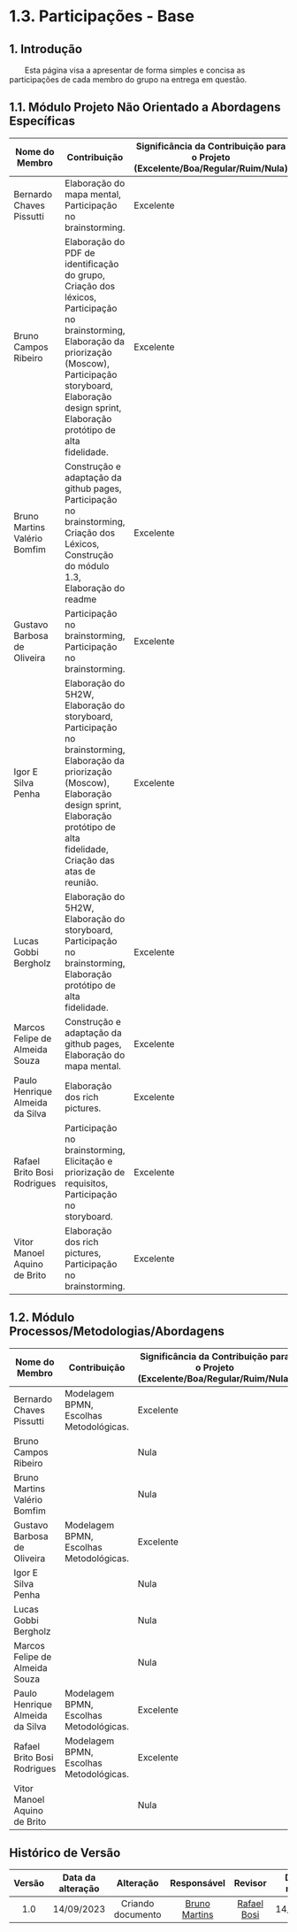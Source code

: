 # 1.3. Participações - Base	

## 1. Introdução

<div align="jutify">
&emsp;&emsp;Esta página visa a apresentar de forma simples e concisa as participações de cada membro do grupo na entrega em questão.
</div>

## 1.1. Módulo Projeto Não Orientado a Abordagens Específicas

| Nome do Membro | Contribuição | Significância da Contribuição para o Projeto (Excelente/Boa/Regular/Ruim/Nula) |
| --- | --- | --- |
| Bernardo Chaves Pissutti | Elaboração do mapa mental, Participação no brainstorming. | Excelente |
| Bruno Campos Ribeiro | Elaboração do PDF de identificação do grupo, Criação dos léxicos, Participação no brainstorming, Elaboração da priorização (Moscow), Participação storyboard, Elaboração design sprint, Elaboração protótipo de alta fidelidade. | Excelente |
| Bruno Martins Valério Bomfim | Construção e adaptação da github pages, Participação no brainstorming, Criação dos Léxicos, Construção do módulo 1.3, Elaboração do readme | Excelente |
| Gustavo Barbosa de Oliveira | Participação no brainstorming, Participação no brainstorming. | Excelente |
| Igor E Silva Penha | Elaboração do 5H2W, Elaboração do storyboard, Participação no brainstorming, Elaboração da priorização (Moscow), Elaboração design sprint, Elaboração protótipo de alta fidelidade, Criação das atas de reunião. | Excelente |
| Lucas Gobbi Bergholz | Elaboração do 5H2W, Elaboração do storyboard, Participação no brainstorming, Elaboração protótipo de alta fidelidade. | Excelente |
| Marcos Felipe de Almeida Souza | Construção e adaptação da github pages, Elaboração do mapa mental. | Excelente |
| Paulo Henrique Almeida da Silva | Elaboração dos rich pictures. | Excelente |
| Rafael Brito Bosi Rodrigues | Participação no brainstorming, Elicitação e priorização de requisitos, Participação no storyboard. | Excelente |
| Vitor Manoel Aquino de Brito | Elaboração dos rich pictures, Participação no brainstorming. | Excelente |

## 1.2. Módulo Processos/Metodologias/Abordagens

|Nome do Membro | Contribuição | Significância da Contribuição para o Projeto (Excelente/Boa/Regular/Ruim/Nula) |
| --- | --- | --- |
| Bernardo Chaves Pissutti | Modelagem BPMN, Escolhas Metodológicas. | Excelente |
| Bruno Campos Ribeiro | | Nula |
| Bruno Martins Valério Bomfim | | Nula |
| Gustavo Barbosa de Oliveira | Modelagem BPMN, Escolhas Metodológicas. | Excelente |
| Igor E Silva Penha | | Nula |
| Lucas Gobbi Bergholz | | Nula |
| Marcos Felipe de Almeida Souza | | Nula |
| Paulo Henrique Almeida da Silva | Modelagem BPMN, Escolhas Metodológicas. | Excelente |
| Rafael Brito Bosi Rodrigues | Modelagem BPMN, Escolhas Metodológicas. | Excelente |
| Vitor Manoel Aquino de Brito | | Nula |

##  Histórico de Versão

|  Versão  |   Data da alteração  |   Alteração  |  Responsável  |  Revisor  | Data de revisão |
| :--------: | :--------------------: | :-----------: | :--------------: | :--------: | :-----------------: |
|     1.0     |    14/09/2023   |  Criando documento  |  [Bruno Martins](https://www.github.com/gitbmvb)   | [Rafael Bosi](https://www.github.com/StrangeUnit28)   | 14/09/2023 |
